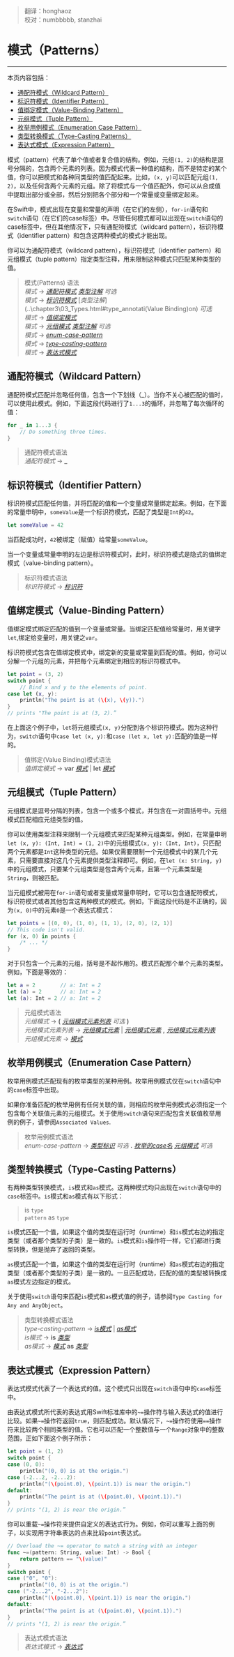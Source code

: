> 翻译：honghaoz  
> 校对：numbbbbb, stanzhai  

# 模式（Patterns）
-----------------

本页内容包括：

- [通配符模式（Wildcard Pattern）](#wildcard_pattern)
- [标识符模式（Identifier Pattern）](#identifier_pattern)
- [值绑定模式（Value-Binding Pattern）](#value-binding_pattern)
- [元组模式（Tuple Pattern）](#tuple_pattern)
- [枚举用例模式（Enumeration Case Pattern）](#enumeration_case_pattern)
- [类型转换模式（Type-Casting Patterns）](#type-casting_patterns)
- [表达式模式（Expression Pattern）](#expression_pattern)

模式（pattern）代表了单个值或者复合值的结构。例如，元组`(1, 2)`的结构是逗号分隔的，包含两个元素的列表。因为模式代表一种值的结构，而不是特定的某个值，你可以把模式和各种同类型的值匹配起来。比如，`(x, y)`可以匹配元组`(1, 2)`，以及任何含两个元素的元组。除了将模式与一个值匹配外，你可以从合成值中提取出部分或全部，然后分别把各个部分和一个常量或变量绑定起来。

在Swift中，模式出现在变量和常量的声明（在它们的左侧），`for-in`语句和`switch`语句（在它们的case标签）中。尽管任何模式都可以出现在`switch`语句的case标签中，但在其他情况下，只有通配符模式（wildcard pattern），标识符模式（identifier pattern）和包含这两种模式的模式才能出现。

你可以为通配符模式（wildcard pattern），标识符模式（identifier pattern）和元组模式（tuple pattern）指定类型注释，用来限制这种模式只匹配某种类型的值。

> 模式(Patterns) 语法  
> *模式* → [*通配符模式*](..\chapter3\07_Patterns.html#wildcard_pattern) [*类型注解*](..\chapter3\03_Types.html#type_annotation) _可选_  
> *模式* → [*标识符模式*](..\chapter3\07_Patterns.html#identifier_pattern) [*类型注解*](..\chapter3\03_Types.html#type_annotati(Value Binding)on) _可选_  
> *模式* → [*值绑定模式*](..\chapter3\07_Patterns.html#value_binding_pattern)  
> *模式* → [*元组模式*](..\chapter3\07_Patterns.html#tuple_pattern) [*类型注解*](..\chapter3\03_Types.html#type_annotation) _可选_  
> *模式* → [*enum-case-pattern*](..\chapter3\07_Patterns.html#enum_case_pattern)  
> *模式* → [*type-casting-pattern*](..\chapter3\07_Patterns.html#type_casting_pattern)  
> *模式* → [*表达式模式*](..\chapter3\07_Patterns.html#expression_pattern)  

<a name="wildcard_pattern"></a>
## 通配符模式（Wildcard Pattern）

通配符模式匹配并忽略任何值，包含一个下划线（_）。当你不关心被匹配的值时，可以使用此模式。例如，下面这段代码进行了`1...3`的循环，并忽略了每次循环的值：

```swift
for _ in 1...3 {
    // Do something three times.
}
```

> 通配符模式语法  
> *通配符模式* → **_**  

<a name="identifier_pattern"></a>
## 标识符模式（Identifier Pattern）

标识符模式匹配任何值，并将匹配的值和一个变量或常量绑定起来。例如，在下面的常量申明中，`someValue`是一个标识符模式，匹配了类型是`Int`的`42`。

```swift
let someValue = 42
```

当匹配成功时，`42`被绑定（赋值）给常量`someValue`。

当一个变量或常量申明的左边是标识符模式时，此时，标识符模式是隐式的值绑定模式（value-binding pattern）。

> 标识符模式语法  
> *标识符模式* → [*标识符*](LexicalStructure.html#identifier)  

<a name="value-binding_pattern"></a>
## 值绑定模式（Value-Binding Pattern）

值绑定模式绑定匹配的值到一个变量或常量。当绑定匹配值给常量时，用关键字`let`,绑定给变量时，用关键之`var`。

标识符模式包含在值绑定模式中，绑定新的变量或常量到匹配的值。例如，你可以分解一个元组的元素，并把每个元素绑定到相应的标识符模式中。

```swift
let point = (3, 2)
switch point {
    // Bind x and y to the elements of point.
case let (x, y):
    println("The point is at (\(x), \(y)).")
}
// prints "The point is at (3, 2).”
```

在上面这个例子中，`let`将元组模式`(x, y)`分配到各个标识符模式。因为这种行为，`switch`语句中`case let (x, y):`和`case (let x, let y):`匹配的值是一样的。

> 值绑定(Value Binding)模式语法  
> *值绑定模式* → **var** [*模式*](..\chapter3\07_Patterns.html#pattern) | **let** [*模式*](..\chapter3\07_Patterns.html#pattern)  

<a name="tuple_pattern"></a>
## 元组模式（Tuple Pattern）

元组模式是逗号分隔的列表，包含一个或多个模式，并包含在一对圆括号中。元组模式匹配相应元组类型的值。

你可以使用类型注释来限制一个元组模式来匹配某种元组类型。例如，在常量申明`let (x, y): (Int, Int) = (1, 2)`中的元组模式`(x, y): (Int, Int)`，只匹配两个元素都是`Int`这种类型的元组。如果仅需要限制一个元组模式中的某几个元素，只需要直接对这几个元素提供类型注释即可。例如，在`let (x: String, y)`中的元组模式，只要某个元组类型是包含两个元素，且第一个元素类型是`String`，则被匹配。

当元组模式被用在`for-in`语句或者变量或常量申明时，它可以包含通配符模式，标识符模式或者其他包含这两种模式的模式。例如，下面这段代码是不正确的，因为`(x, 0)`中的元素`0`是一个表达式模式：

```swift
let points = [(0, 0), (1, 0), (1, 1), (2, 0), (2, 1)]
// This code isn't valid.
for (x, 0) in points {
    /* ... */
}
```

对于只包含一个元素的元组，括号是不起作用的。模式匹配那个单个元素的类型。例如，下面是等效的：

```swift
let a = 2        // a: Int = 2
let (a) = 2      // a: Int = 2
let (a): Int = 2 // a: Int = 2
```

> 元组模式语法  
> *元组模式* → **(** [*元组模式元素列表*](..\chapter3\07_Patterns.html#tuple_pattern_element_list) _可选_ **)**  
> *元组模式元素列表* → [*元组模式元素*](..\chapter3\07_Patterns.html#tuple_pattern_element) | [*元组模式元素*](..\chapter3\07_Patterns.html#tuple_pattern_element) **,** [*元组模式元素列表*](..\chapter3\07_Patterns.html#tuple_pattern_element_list)  
> *元组模式元素* → [*模式*](..\chapter3\07_Patterns.html#pattern)  

<a name="enumeration_case_pattern"></a>
## 枚举用例模式（Enumeration Case Pattern）

枚举用例模式匹配现有的枚举类型的某种用例。枚举用例模式仅在`switch`语句中的`case`标签中出现。

如果你准备匹配的枚举用例有任何关联的值，则相应的枚举用例模式必须指定一个包含每个关联值元素的元组模式。关于使用`switch`语句来匹配包含关联值枚举用例的例子，请参阅`Associated Values`.

> 枚举用例模式语法  
> *enum-case-pattern* → [*类型标识*](..\chapter3\03_Types.html#type_identifier) _可选_ **.** [*枚举的case名*](..\chapter3\05_Declarations.html#enum_case_name) [*元组模式*](..\chapter3\07_Patterns.html#tuple_pattern) _可选_  

<a name="type-casting_patterns"></a>
## 类型转换模式（Type-Casting Patterns）

有两种类型转换模式，`is`模式和`as`模式。这两种模式均只出现在`switch`语句中的`case`标签中。`is`模式和`as`模式有以下形式：

> is `type`  
> `pattern` as `type`

`is`模式匹配一个值，如果这个值的类型在运行时（runtime）和`is`模式右边的指定类型（或者那个类型的子类）是一致的。`is`模式和`is`操作符一样，它们都进行类型转换，但是抛弃了返回的类型。

`as`模式匹配一个值，如果这个值的类型在运行时（runtime）和`as`模式右边的指定类型（或者那个类型的子类）是一致的。一旦匹配成功，匹配的值的类型被转换成`as`模式左边指定的模式。

关于使用`switch`语句来匹配`is`模式和`as`模式值的例子，请参阅`Type Casting for Any and AnyObject`。

> 类型转换模式语法  
> *type-casting-pattern* → [*is模式*](..\chapter3\07_Patterns.html#is_pattern) | [*as模式*](..\chapter3\07_Patterns.html#as_pattern)  
> *is模式* → **is** [*类型*](..\chapter3\03_Types.html#type)  
> *as模式* → [*模式*](..\chapter3\07_Patterns.html#pattern) **as** [*类型*](..\chapter3\03_Types.html#type)  

<a name="expression_pattern"></a>
## 表达式模式（Expression Pattern）

表达式模式代表了一个表达式的值。这个模式只出现在`switch`语句中的`case`标签中。

由表达式模式所代表的表达式用Swift标准库中的`~=`操作符与输入表达式的值进行比较。如果`~=`操作符返回`true`，则匹配成功。默认情况下，`~=`操作符使用`==`操作符来比较两个相同类型的值。它也可以匹配一个整数值与一个`Range`对象中的整数范围，正如下面这个例子所示：

```swift
let point = (1, 2)
switch point {
case (0, 0):
    println("(0, 0) is at the origin.")
case (-2...2, -2...2):
    println("(\(point.0), \(point.1)) is near the origin.")
default:
    println("The point is at (\(point.0), \(point.1)).")
}
// prints "(1, 2) is near the origin.”
```

你可以重载`~=`操作符来提供自定义的表达式行为。例如，你可以重写上面的例子，以实现用字符串表达的点来比较`point`表达式。

```swift
// Overload the ~= operator to match a string with an integer
func ~=(pattern: String, value: Int) -> Bool {
    return pattern == "\(value)"
}
switch point {
case ("0", "0"):
    println("(0, 0) is at the origin.")
case ("-2...2", "-2...2"):
    println("(\(point.0), \(point.1)) is near the origin.")
default:
    println("The point is at (\(point.0), \(point.1)).")
}
// prints "(1, 2) is near the origin.”
```

> 表达式模式语法  
> *表达式模式* → [*表达式*](..\chapter3\04_Expressions.html#expression)  